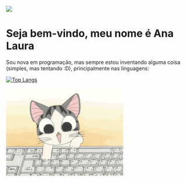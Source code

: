 <img src="https://capsule-render.vercel.app/api?type=waving&color=DF928E&height=180&section=header" />

# Seja bem-vindo, meu nome é Ana Laura

<p>Sou nova em programação, mas sempre estou inventando alguma coisa (simples, mas tentando :D), principalmente nas linguagens:</p>

[![Top Langs](https://github-readme-stats.vercel.app/api/top-langs/?username=analauracoan)](https://github.com/anuraghazra/github-readme-stats)

![](gato_digitando.gif)


<!--
**analauracoan/analauracoan** is a ✨ _special_ ✨ repository because its `README.md` (this file) appears on your GitHub profile.

Here are some ideas to get you started:

- 🔭 I’m currently working on ...
- 🌱 I’m currently learning ...
- 👯 I’m looking to collaborate on ...
- 🤔 I’m looking for help with ...
- 💬 Ask me about ...
- 📫 How to reach me: ...
- 😄 Pronouns: ...
- ⚡ Fun fact: ...
-->
